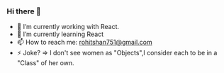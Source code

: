 ### Hi there 👋

- 🔭 I’m currently working with React.
- 🌱 I’m currently learning React
- 📫 How to reach me: rohitshan751@gmail.com
- ⚡ Joke? => I don't see women as "Objects",I consider each to be in a "Class" of her own.

